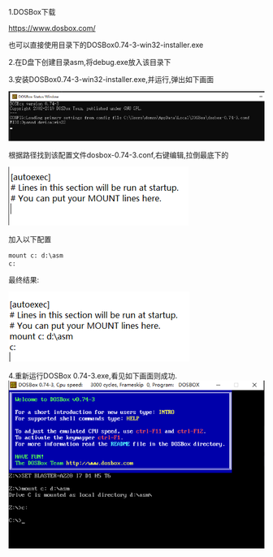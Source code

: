 1.DOSBox下载

https://www.dosbox.com/

也可以直接使用目录下的DOSBox0.74-3-win32-installer.exe

2.在D盘下创建目录asm,将debug.exe放入该目录下

3.安装DOSBox0.74-3-win32-installer.exe,并运行,弹出如下画面

![img.png](环境搭建-windows图片/DOSBoxStatusWindow.png)

根据路径找到该配置文件dosbox-0.74-3.conf,右键编辑,拉倒最底下的

![img_1.png](环境搭建-windows图片/初始配置文件.png)

加入以下配置
```shell
mount c: d:\asm
c:
```
最终结果:

![img_2.png](环境搭建-windows图片/更新后的配置文件.png)

4.重新运行DOSBox 0.74-3.exe,看见如下画面则成功.
![img_3.png](环境搭建-windows图片/DOSBox成功运行画面.png)